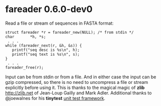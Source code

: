 # fareader 0.6.0-dev0

Read a file or stream of sequences in FASTA format:

    struct fareader *r = fareader_new(NULL); /* from stdin */
    char       *h, *s;
     . . .
    while (fareader_next(r, &h, &s)) {
       printf("seq desc is %s\n", h);
       printf("seq text is %s\n", s);
    }
     . . .
    fareader_free(r);

Input can be from stdin or from a file. And in either case the input can be gzip
compressed, so there is no need to uncompress a file or stream explicitly before
using it. This is thanks to the magical magic of **zlib** http://zlib.net of
Jean-Loup Gailly and Mark Adler. Additional thanks to @joewalnes for his
**tinytest** [unit test framework](https://github.com/joewalnes/tinytest).
